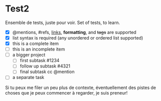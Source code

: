 # Test2

Ensemble de tests, juste pour voir.
Set of tests, to learn.

- [x] @mentions, #refs, [links](), **formatting**, and <del>tags</del> are supported
- [x] list syntax is required (any unordered or ordered list supported)
- [x] this is a complete item
- [ ] this is an incomplete item
- [ ] a bigger project
  - [ ] first subtask #1234
  - [ ] follow up subtask #4321
  - [ ] final subtask cc @mention
- [ ] a separate task

Si tu peux me filer un peu plus de contexte, éventuellement des pistes de choses que je peux commencer à regarder, je suis preneur!
